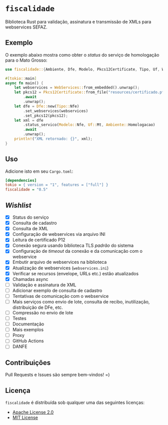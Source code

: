 # `fiscalidade`

Biblioteca Rust para validação, assinatura e transmissão de XMLs para
webservices SEFAZ.

## Exemplo

O exemplo abaixo mostra como obter o _status_ do serviço de homologação para o
Mato Grosso:

```rust
use fiscalidade::{Ambiente, Dfe, Modelo, Pkcs12Certificate, Tipo, Uf, WebServices};

#[tokio::main]
async fn main() {
    let webservices = WebServices::from_embedded().unwrap();
    let pkcs12 = Pkcs12Certificate::from_file("resources/certificado.pfx", "minha-senha-secreta")
        .await
        .unwrap();
    let dfe = Dfe::new(Tipo::Nfe)
        .set_webservices(webservices)
        .set_pkcs12(pkcs12);
    let xml = dfe
        .status_servico(Modelo::Nfe, Uf::Mt, Ambiente::Homologacao)
        .await
        .unwrap();
    println!("XML retornado: {}", xml);
}
```

## Uso

Adicione isto em seu `Cargo.toml`:

```ini
[dependencies]
tokio = { version = "1", features = ["full"] }
fiscalidade = "0.5"
```

## _Wishlist_

- [x] Status do serviço
- [x] Consulta de cadastro
- [x] Consulta de XML
- [x] Configuração de webservices via arquivo INI
- [x] Leitura de certificado P12
- [x] Conexão segura usando biblioteca TLS _padrão_ do sistema
- [x] Configuração de _timeout_ da conexão e da comunicação com o webservice
- [x] Embutir arquivo de webservices na biblioteca
- [x] Atualização de webservices (`webservices.ini`)
- [x] Verificar se recursos (envelope, URLs etc.) estão atualizados
- [x] Chamadas async
- [ ] Validação e assinatura de XML
- [ ] Adicionar exemplo de consulta de cadastro
- [ ] Tentativas de comunicação com o webservice
- [ ] Mais serviços como envio de lote, consulta de recibo, inutilização,
      distribuição de DFe, etc.
- [ ] Compressão no envio de lote
- [ ] Testes
- [ ] Documentação
- [ ] Mais exemplos
- [ ] Proxy
- [ ] GitHub Actions
- [ ] DANFE

## Contribuições

Pull Requests e Issues são sempre bem-vindos! =)

## Licença

`fiscalidade` é distribuída sob qualquer uma das seguintes licenças:

- [Apache License 2.0](LICENSE-APACHE)
- [MIT License](LICENSE-MIT)
